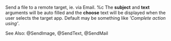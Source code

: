 Send a file to a remote target, ie. via Email. %c The **subject** and **text** arguments will be auto filled and the **choose** text will be displayed when the user selects the target app. Default may be something like _'Complete action using'_.

See Also: @SendImage, @SendText, @SendMail
